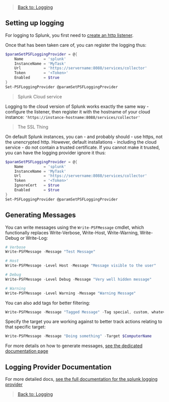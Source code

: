 ﻿> [Back to: Logging](../../logging.html)

## Setting up logging

For logging to Splunk, you first need to [create an http listener](https://ntsystems.it/post/sending-events-to-splunks-http-event-collector-with-powershell).

Once that has been taken care of, you can register the logging thus:

```powershell
$paramSetPSFLoggingProvider = @{
    Name         = 'splunk'
    InstanceName = 'MyTask'
    Url          = 'https://servername:8088/services/collector'
    Token        = '<Token>'
    Enabled      = $true
}
Set-PSFLoggingProvider @paramSetPSFLoggingProvider
```

> Splunk Cloud service

Logging to the cloud version of Splunk works exactly the same way - configure the listener, then register it with the hostname of your cloud instance: `'https://instance-hostname:8088/services/collector'`

> The SSL Thing

On default Splunk instances, you can - and probably should - use https, not the unencrypted http.
However, default installations - including the cloud service - do not contain a trusted certificate.
If you cannot make it trusted, you can have the logging provider ignore it thus:

```powershell
$paramSetPSFLoggingProvider = @{
    Name         = 'splunk'
    InstanceName = 'MyTask'
    Url          = 'https://servername:8088/services/collector'
    Token        = '<Token>'
    IgnoreCert   = $true
    Enabled      = $true
}
Set-PSFLoggingProvider @paramSetPSFLoggingProvider
```

## Generating Messages

You can write messages using the `Write-PSFMessage` cmdlet, which functionally replaces Write-Verbose, Write-Host, Write-Warning, Write-Debug or Write-Log:

```powershell
# Verbose
Write-PSFMessage -Message "Test Message"

# Host
Write-PSFMessage -Level Host -Message "Message visible to the user"

# Debug
Write-PSFMessage -Level Debug -Message "Very well hidden message"

# Warning
Write-PSFMessage -Level Warning -Message "Warning Message"
```

You can also add tags for better filtering:

```powershell
Write-PSFMessage -Message "Tagged Message" -Tag special, custom, whatever
```

Specify the target you are working against to better track actions relating to that specific target:

```powershell
Write-PSFMessage -Message "Doing something" -Target $ComputerName
```

For more details on how to generate messages, [see the dedicated documentation page](../basics/writing-messages.html)

## Logging Provider Documentation

For more detailed docs, [see the full documentation for the splunk logging provider](../providers/splunk.html)

> [Back to: Logging](../../logging.html)
